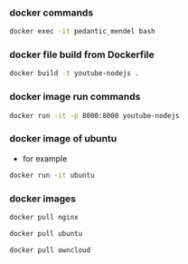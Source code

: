 ### docker commands
```bash
docker exec -it pedantic_mendel bash
```
### docker file build from Dockerfile
```bash
docker build -t youtube-nodejs .
```
### docker image run commands
```bash
docker run -it -p 8000:8000 youtube-nodejs
```
### docker image of ubuntu
- for example
```bash
docker run -it ubuntu
```
### docker images
```bash
docker pull nginx
```

```bash
docker pull ubuntu
```
```bash
docker pull owncloud
```
